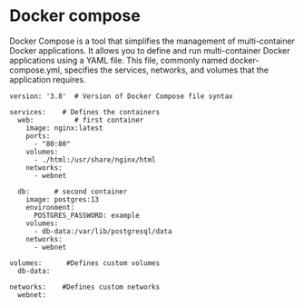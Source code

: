 # Docker compose
Docker Compose is a tool that simplifies the management of multi-container Docker applications. It allows you to define and run multi-container Docker applications using a YAML file. This file, commonly named docker-compose.yml, specifies the services, networks, and volumes that the application requires.

```
version: '3.8'  # Version of Docker Compose file syntax

services:    # Defines the containers 
  web:          # first container
    image: nginx:latest
    ports:
      - "80:80"
    volumes:    
      - ./html:/usr/share/nginx/html
    networks:      
      - webnet

  db:      # second container
    image: postgres:13
    environment:
      POSTGRES_PASSWORD: example
    volumes:
      - db-data:/var/lib/postgresql/data
    networks:
      - webnet

volumes:      #Defines custom volumes
  db-data:

networks:    #Defines custom networks
  webnet:




```
